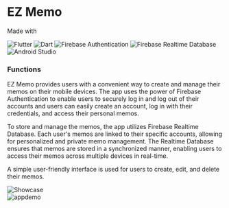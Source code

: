 <h1>EZ Memo</h1>
Made with

![Flutter](https://img.shields.io/badge/-Flutter-02569B?logo=flutter&logoColor=white&style=flat)
![Dart](https://img.shields.io/badge/-Dart-0175C2?logo=dart&logoColor=white&style=flat)
![Firebase Authentication](https://img.shields.io/badge/-Firebase%20Authentication-FFCA28?logo=firebase&logoColor=black&style=flat)
![Firebase Realtime Database](https://img.shields.io/badge/-Firebase%20Realtime%20Database-FFCA28?logo=firebase&logoColor=black&style=flat)
![Android Studio](https://img.shields.io/badge/-Android%20Studio-3DDC84?logo=android&logoColor=white&style=flat)


<h3>Functions</h3>
<p>EZ Memo provides users with a convenient way to create and manage their memos on their mobile devices. The app uses the power of Firebase Authentication to enable users to securely log in and log out of their accounts and users can easily create an account, log in with their credentials, and access their personal memos.</p>

<p>To store and manage the memos, the app utilizes Firebase Realtime Database. Each user's memos are linked to their specific accounts, allowing for personalized and private memo management. The Realtime Database ensures that memos are stored in a synchronized manner, enabling users to access their memos across multiple devices in real-time.</p>

<p>A simple user-friendly interface is used for users to create, edit, and delete their memos.</p>

![Showcase](https://img.shields.io/badge/-Showcase-9B59B6?style=flat)
<br>
![appdemo](https://github.com/BennLL/EZ-Memo/assets/110274203/89117f69-8618-4138-9656-80ba941806a2)
